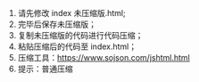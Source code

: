 1. 请先修改 index 未压缩版.html;
2. 完毕后保存未压缩版；
3. 复制未压缩版的代码进行代码压缩；
4. 粘贴压缩后的代码至 index.html；
5. 压缩工具：https://www.sojson.com/jshtml.html
6. 提示：普通压缩

